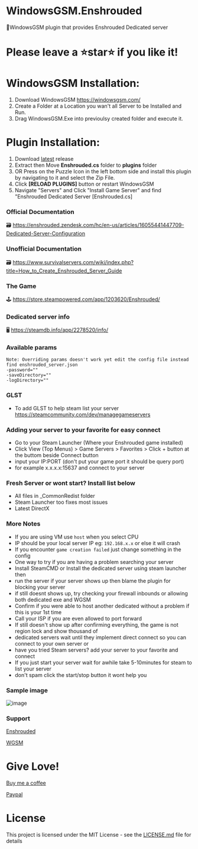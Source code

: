 # WindowsGSM.Enshrouded
🧩WindowsGSM plugin that provides Enshrouded Dedicated server

# Please leave a ⭐star⭐ if you like it!

# WindowsGSM Installation: 
1. Download  WindowsGSM https://windowsgsm.com/ 
2. Create a Folder at a Location you wan't all Server to be Installed and Run.
4. Drag WindowsGSM.Exe into previoulsy created folder and execute it.

# Plugin Installation:
1. Download [latest](https://github.com/ohmcodes/WindowsGSM.Enshrouded/releases/latest) release
2. Extract then Move **Enshrouded.cs** folder to **plugins** folder
3. OR Press on the Puzzle Icon in the left bottom side and install this plugin by navigating to it and select the Zip File.
4. Click **[RELOAD PLUGINS]** button or restart WindowsGSM
5. Navigate "Servers" and Click "Install Game Server" and find "Enshrouded Dedicated Server [Enshrouded.cs]

### Official Documentation
🗃️ https://enshrouded.zendesk.com/hc/en-us/articles/16055441447709-Dedicated-Server-Configuration

### Unofficial Documentation
🗃️ https://www.survivalservers.com/wiki/index.php?title=How_to_Create_Enshrouded_Server_Guide

### The Game
🕹️ https://store.steampowered.com/app/1203620/Enshrouded/

### Dedicated server info
🖥️ https://steamdb.info/app/2278520/info/

### Available params
```
Note: Overriding params doesn't work yet edit the config file instead find enshrouded_server.json
-password=""
-saveDirectory=""
-logDirectory=""
```

### GLST
- To add GLST to help steam list your server https://steamcommunity.com/dev/managegameservers

### Adding your server to your favorite for easy connect
- Go to your Steam Launcher (Where your Enshrouded game installed)
- Click View (Top Menus) > Game Servers > Favorites > Click + button at the buttom beside Connect button
- input your IP:PORT (don't put your game port it should be query port)
- for example x.x.x.x:15637 and connect to your server

### Fresh Server or wont start? Install list below
- All files in _CommonRedist folder
- Steam Launcher too fixes most issues
- Latest DirectX

### More Notes
- If you are using VM use `host` when you select CPU
- IP should be your local server IP eg: `192.168.x.x` or else it will crash
- If you encounter `game creation failed` just change something in the config
- One way to try if you are having a problem searching your server
- Install SteamCMD or Install the dedicated server using steam launcher then
- run the server if your server shows up then blame the plugin for blocking your server
- if still doesnt shows up, try checking your firewall inbounds or allowing both dedicated exe and WGSM
- Confirm if you were able to host another dedicated without a problem if this is your 1st time
- Call your ISP if you are even allowed to port forward
- If still doesn't show up after confirming everything, the game is not region lock and show thousand of
- dedicated servers wait until they implement direct connect so you can connect to your own server or
- have you tried Steam servers? add your server to your favorite and connect
- If you just start your server wait for awhile take 5-10minutes for steam to list your server
- don't spam click the start/stop button it wont help you

### Sample image

![image](https://github.com/ohmcodes/WindowsGSM.Enshrouded/assets/6821381/62c2d651-c90f-4ce0-bc28-80b4c5c57c94)

### Support
[Enshrouded](https://discord.com/channels/1046840540550942720/1199771073605021777)

[WGSM](https://discord.com/channels/590590698907107340/645730252672335893)

# Give Love!
[Buy me a coffee](https://www.buymeacoffee.com/ohmcodes)

[Paypal](https://www.paypal.com/donate/?business=8389QZ23QRDPE&no_recurring=0&item_name=Game+Server%2FTools+Community+Donations&currency_code=CAD)



# License
This project is licensed under the MIT License - see the <a href="https://github.com/ohmcodes/WindowsGSM.Enshrouded/blob/main/LICENSE">LICENSE.md</a> file for details
